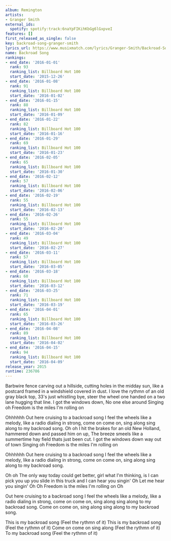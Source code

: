```yaml
---
album: Remington
artists:
- Granger Smith
external_ids:
  spotify: spotify:track:6naYpFIKihKbGg6lGxpveI
features: []
first_released_as_single: false
key: backroad-song-granger-smith
lyrics_url: https://www.musixmatch.com/lyrics/Granger-Smith/Backroad-Song
name: Backroad Song
rankings:
- end_date: '2016-01-01'
  rank: 93
  ranking_list: Billboard Hot 100
  start_date: '2015-12-26'
- end_date: '2016-01-08'
  rank: 91
  ranking_list: Billboard Hot 100
  start_date: '2016-01-02'
- end_date: '2016-01-15'
  rank: 88
  ranking_list: Billboard Hot 100
  start_date: '2016-01-09'
- end_date: '2016-01-22'
  rank: 82
  ranking_list: Billboard Hot 100
  start_date: '2016-01-16'
- end_date: '2016-01-29'
  rank: 69
  ranking_list: Billboard Hot 100
  start_date: '2016-01-23'
- end_date: '2016-02-05'
  rank: 65
  ranking_list: Billboard Hot 100
  start_date: '2016-01-30'
- end_date: '2016-02-12'
  rank: 57
  ranking_list: Billboard Hot 100
  start_date: '2016-02-06'
- end_date: '2016-02-19'
  rank: 55
  ranking_list: Billboard Hot 100
  start_date: '2016-02-13'
- end_date: '2016-02-26'
  rank: 55
  ranking_list: Billboard Hot 100
  start_date: '2016-02-20'
- end_date: '2016-03-04'
  rank: 49
  ranking_list: Billboard Hot 100
  start_date: '2016-02-27'
- end_date: '2016-03-11'
  rank: 57
  ranking_list: Billboard Hot 100
  start_date: '2016-03-05'
- end_date: '2016-03-18'
  rank: 60
  ranking_list: Billboard Hot 100
  start_date: '2016-03-12'
- end_date: '2016-03-25'
  rank: 71
  ranking_list: Billboard Hot 100
  start_date: '2016-03-19'
- end_date: '2016-04-01'
  rank: 65
  ranking_list: Billboard Hot 100
  start_date: '2016-03-26'
- end_date: '2016-04-08'
  rank: 89
  ranking_list: Billboard Hot 100
  start_date: '2016-04-02'
- end_date: '2016-04-15'
  rank: 94
  ranking_list: Billboard Hot 100
  start_date: '2016-04-09'
release_year: 2015
runtime: 236786
---
```

Barbwire fence carving out a hillside, cutting holes in the midday sun, like a postcard framed in a windshield covered in dust.
I love the rythmn of an old gray black top, 33's just whistling bye, steer the wheel one handed on a two lane hugging that line.
I got the windows down, No one else around
Singing oh
Freedom is the miles I'm rolling on

Ohhhhhh
Out here cruising to a backroad song
I feel the wheels like a melody, like a radio dialing in strong, come on come on, sing along sing along to my backroad song.
Oh oh
I hit the brakes for an old New Holland, hammered down and passed him on up, The breeze smeels like a summertime hay field thats just been cut.
I got the windows down way out of town
Singing oh
Freedom is the miles I'm rolling on

Ohhhhhh
Out here cruising to a backroad song
I feel the wheels like a melody, like a radio dialing in strong, come on come on, sing along sing along to my backroad song.

Oh oh
The only way today could get better, girl what I'm thinking, is I can pick you up you slide in this truck and I can hear you singin'
Oh
Let me hear you singin'
Oh
Oh
Freedom is the miles I'm rolling on
Oh

Out here cruising to a backroad song
I feel the wheels like a melody, like a radio dialing in strong, come on come on, sing along sing along to my backroad song.
Come on come on, sing along sing along to my backroad song.

This is my backroad song
(Feel the rythmn of it)
This is my backroad song
(Feel the rythmn of it)
Come on come on sing along
(Feel the rythmn of it)
To my backroad song
(Feel the rythmn of it)
